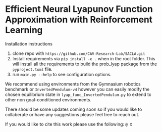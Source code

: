 # Efficient Neural Lyapunov Function Approximation with Reinforcement Learning

Installation instructions
1. clone repo with `https://github.com/CAV-Research-Lab/SACLA.git`
2. Install requirements via `pip install -e .` when in the root folder. This will install all the requirements to build the prob_lyap package from the `pyproject.toml` file.
3. run `main.py --help` to see configuration options.

We recommend using environments from the Gymnasium robotics benchmark or `InvertedPendulum-v4` however you can easily modify the chosen equilibrium state in `lyap_func_InvertedPendulum.py` to extend to other non goal-conditioned environments.

There should be some updates coming soon so if you would like to collaberate or have any suggestions please feel free to reach out.

If you would like to cite this work please use the following:
`@ X`
